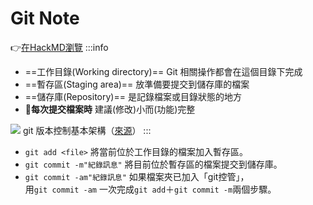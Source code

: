 # Git Note

👉[在HackMD瀏覽](https://hackmd.io/@tyzx5246/ryvhJsBQF)
:::info
- ==工作目錄(Working directory)== Git 相關操作都會在這個目錄下完成
- ==暫存區(Staging area)== 放準備要提交到儲存庫的檔案
- ==儲存庫(Repository)== 是記錄檔案或目錄狀態的地方
- **:triangular_flag_on_post:每次提交檔案時** 建議(修改)小而(功能)完整

![](https://i.imgur.com/WdWsT1I.png)
git 版本控制基本架構（[來源](https://vocus.cc/article/5de3dbb8fd89780001d599fc)）
:::
- `git add <file>` 將當前位於工作目錄的檔案加入暫存區。
- `git commit -m"紀錄訊息"` 將目前位於暫存區的檔案提交到儲存庫。
- `git commit -am"紀錄訊息"` 如果檔案夾已加入「git控管」，  
 用`git commit -am` 一次完成`git add`＋`git commit -m`兩個步驟。
